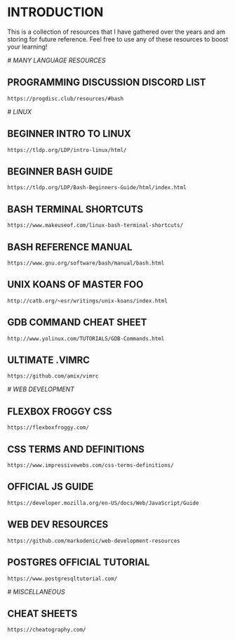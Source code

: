 # INTRODUCTION

This is a collection of resources that I have gathered over the years and am storing for future reference. Feel free to use any of these resources to boost your learning!

_# MANY LANGUAGE RESOURCES_

## PROGRAMMING DISCUSSION DISCORD LIST

`https://progdisc.club/resources/#bash`

_# LINUX_

## BEGINNER INTRO TO LINUX

`https://tldp.org/LDP/intro-linux/html/`

## BEGINNER BASH GUIDE

`https://tldp.org/LDP/Bash-Beginners-Guide/html/index.html`

## BASH TERMINAL SHORTCUTS

`https://www.makeuseof.com/linux-bash-terminal-shortcuts/`

## BASH REFERENCE MANUAL

`https://www.gnu.org/software/bash/manual/bash.html`

## UNIX KOANS OF MASTER FOO

`http://catb.org/~esr/writings/unix-koans/index.html`

## GDB COMMAND CHEAT SHEET

`http://www.yolinux.com/TUTORIALS/GDB-Commands.html`

## ULTIMATE .VIMRC

`https://github.com/amix/vimrc`

_# WEB DEVELOPMENT_

## FLEXBOX FROGGY CSS

`https://flexboxfroggy.com/`

## CSS TERMS AND DEFINITIONS

`https://www.impressivewebs.com/css-terms-definitions/`

## OFFICIAL JS GUIDE

`https://developer.mozilla.org/en-US/docs/Web/JavaScript/Guide`

## WEB DEV RESOURCES

`https://github.com/markodenic/web-development-resources`

## POSTGRES OFFICIAL TUTORIAL

`https://www.postgresqltutorial.com/`

_# MISCELLANEOUS_

## CHEAT SHEETS

`https://cheatography.com/`

